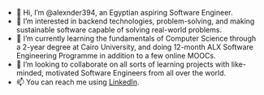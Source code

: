 - 👋 Hi, I’m @alexnder394, an Egyptian aspiring Software Engineer.
- 👀 I’m interested in backend technologies, problem-solving, and making sustainable software capable of solving real-world problems.
- 🌱 I’m currently learning the fundamentals of Computer Science through a 2-year degree at Cairo University, and doing 12-month ALX Software Engineering Programme in addition to a few online MOOCs.
- 💞️ I’m looking to collaborate on all sorts of learning projects with like-minded, motivated Software Engineers from all over the world.
- 📫 You can reach me using [LinkedIn](https://www.linkedin.com/in/mreda94/).

<!---
alexnder394/alexnder394 is a ✨ special ✨ repository because its `README.md` (this file) appears on your GitHub profile.
You can click the Preview link to take a look at your changes.
--->
